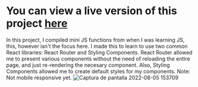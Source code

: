 # You can view a live version of this project [here](https://reactminiapps.netlify.app)
In this project, I compiled mini JS functions from when I was learning JS, this, however isn't the focus here. I made this to learn to use two common React libraries: React Router and Styling Components. React Router allowed me to present various components without the need of reloading the entire page, and just re-rendering the necesary component. Also, Styling Components allowed me to create default styles for my components.
Note: Not mobile responsive yet.
![Captura de pantalla 2022-08-05 153709](https://user-images.githubusercontent.com/104650963/183140514-7ff098db-ca8b-4ee9-acd5-12d01a4bbdf2.png)
